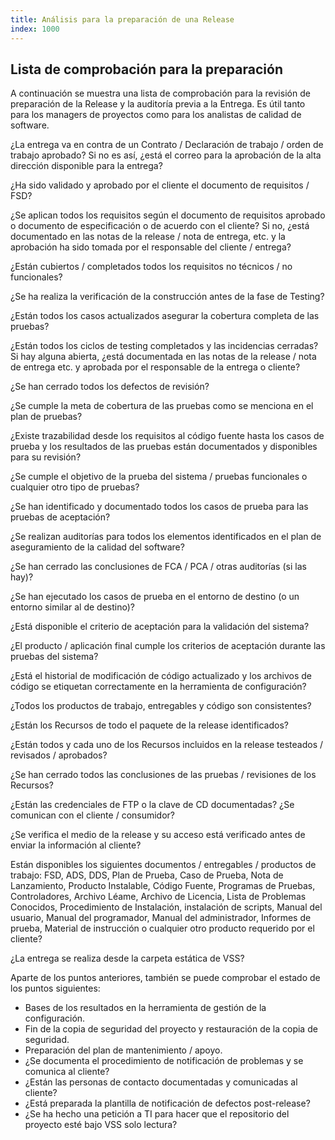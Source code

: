 ```yaml
---
title: Análisis para la preparación de una Release
index: 1000
---
```


## Lista de comprobación para la preparación

A continuación se muestra una lista de comprobación para la revisión de preparación de la Release y la auditoría previa
a la Entrega. Es útil tanto para los managers de proyectos como para los analistas de calidad de software.

¿La entrega va en contra de un Contrato / Declaración de trabajo / orden de trabajo aprobado? Si no es así, ¿está el
correo para la aprobación de la alta dirección disponible para la entrega?

¿Ha sido validado y aprobado por el cliente el documento de requisitos / FSD?

¿Se aplican todos los requisitos según el documento de requisitos aprobado o documento de especificación o de acuerdo
con el cliente? Si no, ¿está documentado en las notas de la release / nota de entrega, etc. y la aprobación ha sido
tomada por el responsable del cliente / entrega?

¿Están cubiertos / completados todos los requisitos no técnicos / no funcionales?

¿Se ha realiza la verificación de la construcción antes de la fase de Testing?

¿Están todos los casos actualizados asegurar la cobertura completa de las pruebas?

¿Están todos los ciclos de testing completados y las incidencias cerradas? Si hay alguna abierta, ¿está documentada en
las notas de la release / nota de entrega etc. y aprobada por el responsable de la entrega o cliente?

¿Se han cerrado todos los defectos de revisión?

¿Se cumple la meta de cobertura de las pruebas como se menciona en el plan de pruebas?

¿Existe trazabilidad desde los requisitos al código fuente hasta los casos de prueba y los resultados de las pruebas
están documentados y disponibles para su revisión?

¿Se cumple el objetivo de la prueba del sistema / pruebas funcionales o cualquier otro tipo de pruebas?

¿Se han identificado y documentado todos los casos de prueba para las pruebas de aceptación?

¿Se realizan auditorías para todos los elementos identificados en el plan de aseguramiento de la calidad del software?

¿Se han cerrado las conclusiones de FCA / PCA / otras auditorías (si las hay)?

¿Se han ejecutado los casos de prueba en el entorno de destino (o un entorno similar al de destino)?

¿Está disponible el criterio de aceptación para la validación del sistema?

¿El producto / aplicación final cumple los criterios de aceptación durante las pruebas del sistema?

¿Está el historial de modificación de código actualizado y los archivos de código se etiquetan correctamente en la
herramienta de configuración?

¿Todos los productos de trabajo, entregables y código son consistentes?

¿Están los Recursos de todo el paquete de la release identificados?

¿Están todos y cada uno de los Recursos incluidos en la release testeados / revisados / aprobados?

¿Se han cerrado todos las conclusiones de las pruebas / revisiones de los Recursos?

¿Están las credenciales de FTP o la clave de CD documentadas? ¿Se comunican con el cliente / consumidor?

¿Se verifica el medio de la release y su acceso está verificado antes de enviar la información al cliente?

Están disponibles los siguientes documentos / entregables / productos de trabajo: FSD, ADS, DDS, Plan de Prueba, Caso de
Prueba, Nota de Lanzamiento, Producto Instalable, Código Fuente, Programas de Pruebas, Controladores, Archivo Léame,
Archivo de Licencia, Lista de Problemas Conocidos, Procedimiento de Instalación, instalación de scripts, Manual del
usuario, Manual del programador, Manual del administrador, Informes de prueba, Material de instrucción o cualquier otro
producto requerido por el cliente?

¿La entrega se realiza desde la carpeta estática de VSS?

Aparte de los puntos anteriores, también se puede comprobar el estado de los puntos siguientes:

- Bases de los resultados en la herramienta de gestión de la configuración.
- Fin de la copia de seguridad del proyecto  y restauración de la copia de seguridad.
- Preparación del plan de mantenimiento / apoyo.
- ¿Se documenta el procedimiento de notificación de problemas y se comunica al cliente?
- ¿Están las personas de contacto documentadas y comunicadas al cliente?
- ¿Está preparada la plantilla de notificación de defectos post-release?
- ¿Se ha hecho una petición a TI para hacer que el repositorio del proyecto esté bajo VSS solo lectura?
